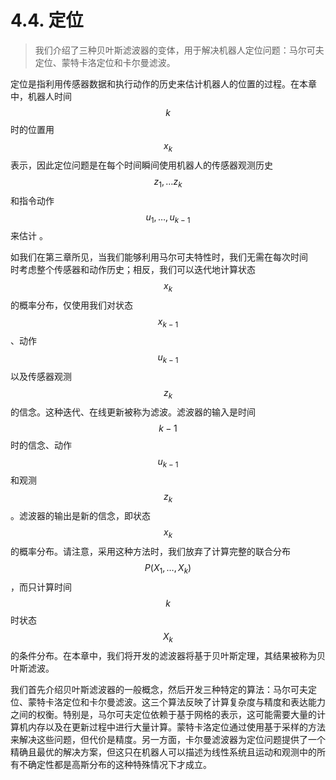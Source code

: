 # 4.4. 定位

> 我们介绍了三种贝叶斯滤波器的变体，用于解决机器人定位问题：马尔可夫定位、蒙特卡洛定位和卡尔曼滤波。

定位是指利用传感器数据和执行动作的历史来估计机器人的位置的过程。在本章中，机器人时间$$k$$时的位置用$$x_k$$表示，因此定位问题是在每个时间瞬间使用机器人的传感器观测历史$$z_1, \dots z_k$$和指令动作$$u_1, \dots , u_{k-1}$$来估计。

如我们在第三章所见，当我们能够利用马尔可夫特性时，我们无需在每次时间\
时考虑整个传感器和动作历史；相反，我们可以迭代地计算状态$$x_k$$的概率分布，仅使用我们对状态$$x_{k-1}$$、动作$$u_{k-1}$$以及传感器观测$$z_k$$的信念。这种迭代、在线更新被称为滤波。滤波器的输入是时间$$k-1$$时的信念、动作$$u_{k-1}$$和观测$$z_k$$。滤波器的输出是新的信念，即状态$$x_k$$的概率分布。请注意，采用这种方法时，我们放弃了计算完整的联合分布\
$$P(X_1,\dots,X_k)$$，而只计算时间$$k$$时状态$$X_k$$的条件分布。在本章中，我们将开发的滤波器将基于贝叶斯定理，其结果被称为贝叶斯滤波。

我们首先介绍贝叶斯滤波器的一般概念，然后开发三种特定的算法：马尔可夫定位、蒙特卡洛定位和卡尔曼滤波。这三个算法反映了计算复杂度与精度和表达能力之间的权衡。特别是，马尔可夫定位依赖于基于网格的表示，这可能需要大量的计算机内存以及在更新过程中进行大量计算。蒙特卡洛定位通过使用基于采样的方法来解决这些问题，但代价是精度。另一方面，卡尔曼滤波器为定位问题提供了一个精确且最优的解决方案，但这只在机器人可以描述为线性系统且运动和观测中的所有不确定性都是高斯分布的这种特殊情况下才成立。
